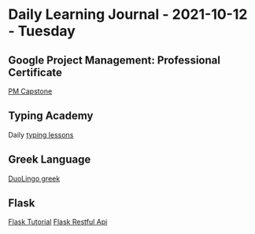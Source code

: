 # Daily Learning Journal - 2021-10-12 - Tuesday

## Google Project Management: Professional Certificate

[PM Capstone](https://www.coursera.org/learn/applying-project-management/home/welcome)

## Typing Academy

Daily [typing lessons](https://www.typing.academy/typing-tutor/lessons)

## Greek Language

[DuoLingo greek](https://www.duolingo.com/learn)

## Flask

[Flask Tutorial](https://courses.miguelgrinberg.com/p/flask-mega-tutorial)
[Flask Restful Api](https://www.youtube.com/watch?v=GMppyAPbLYk)
